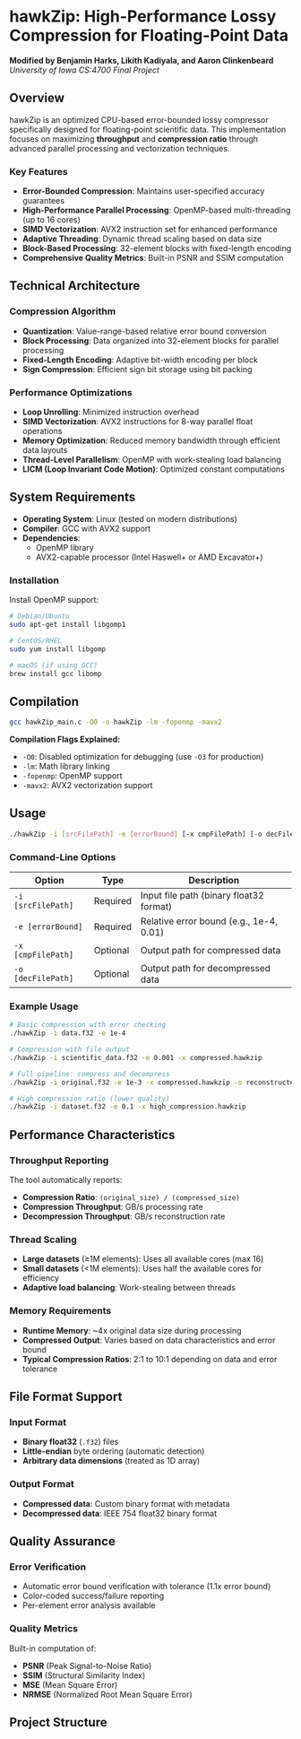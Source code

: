 # hawkZip: High-Performance Lossy Compression for Floating-Point Data

**Modified by Benjamin Harks, Likith Kadiyala, and Aaron Clinkenbeard**  
*University of Iowa CS:4700 Final Project*

## Overview

hawkZip is an optimized CPU-based error-bounded lossy compressor specifically designed for floating-point scientific data. This implementation focuses on maximizing **throughput** and **compression ratio** through advanced parallel processing and vectorization techniques.

### Key Features

- **Error-Bounded Compression**: Maintains user-specified accuracy guarantees
- **High-Performance Parallel Processing**: OpenMP-based multi-threading (up to 16 cores)
- **SIMD Vectorization**: AVX2 instruction set for enhanced performance
- **Adaptive Threading**: Dynamic thread scaling based on data size
- **Block-Based Processing**: 32-element blocks with fixed-length encoding
- **Comprehensive Quality Metrics**: Built-in PSNR and SSIM computation

## Technical Architecture

### Compression Algorithm
- **Quantization**: Value-range-based relative error bound conversion
- **Block Processing**: Data organized into 32-element blocks for parallel processing
- **Fixed-Length Encoding**: Adaptive bit-width encoding per block
- **Sign Compression**: Efficient sign bit storage using bit packing

### Performance Optimizations
- **Loop Unrolling**: Minimized instruction overhead
- **SIMD Vectorization**: AVX2 instructions for 8-way parallel float operations
- **Memory Optimization**: Reduced memory bandwidth through efficient data layouts
- **Thread-Level Parallelism**: OpenMP with work-stealing load balancing
- **LICM (Loop Invariant Code Motion)**: Optimized constant computations

## System Requirements

- **Operating System**: Linux (tested on modern distributions)
- **Compiler**: GCC with AVX2 support
- **Dependencies**: 
  - OpenMP library
  - AVX2-capable processor (Intel Haswell+ or AMD Excavator+)

### Installation

Install OpenMP support:
```bash
# Debian/Ubuntu
sudo apt-get install libgomp1

# CentOS/RHEL
sudo yum install libgomp

# macOS (if using GCC)
brew install gcc libomp
```

## Compilation

```bash
gcc hawkZip_main.c -O0 -o hawkZip -lm -fopenmp -mavx2
```

**Compilation Flags Explained:**
- `-O0`: Disabled optimization for debugging (use `-O3` for production)
- `-lm`: Math library linking
- `-fopenmp`: OpenMP support
- `-mavx2`: AVX2 vectorization support

## Usage

```bash
./hawkZip -i [srcFilePath] -e [errorBound] [-x cmpFilePath] [-o decFilePath]
```

### Command-Line Options

| Option | Type | Description |
|--------|------|-------------|
| `-i [srcFilePath]` | Required | Input file path (binary float32 format) |
| `-e [errorBound]` | Required | Relative error bound (e.g., 1e-4, 0.01) |
| `-x [cmpFilePath]` | Optional | Output path for compressed data |
| `-o [decFilePath]` | Optional | Output path for decompressed data |

### Example Usage

```bash
# Basic compression with error checking
./hawkZip -i data.f32 -e 1e-4

# Compression with file output
./hawkZip -i scientific_data.f32 -e 0.001 -x compressed.hawkzip

# Full pipeline: compress and decompress
./hawkZip -i original.f32 -e 1e-3 -x compressed.hawkzip -o reconstructed.f32

# High compression ratio (lower quality)
./hawkZip -i dataset.f32 -e 0.1 -x high_compression.hawkzip
```

## Performance Characteristics

### Throughput Reporting
The tool automatically reports:
- **Compression Ratio**: `(original_size) / (compressed_size)`
- **Compression Throughput**: GB/s processing rate
- **Decompression Throughput**: GB/s reconstruction rate

### Thread Scaling
- **Large datasets** (≥1M elements): Uses all available cores (max 16)
- **Small datasets** (<1M elements): Uses half the available cores for efficiency
- **Adaptive load balancing**: Work-stealing between threads

### Memory Requirements
- **Runtime Memory**: ~4x original data size during processing
- **Compressed Output**: Varies based on data characteristics and error bound
- **Typical Compression Ratios**: 2:1 to 10:1 depending on data and error tolerance

## File Format Support

### Input Format
- **Binary float32** (`.f32`) files
- **Little-endian** byte ordering (automatic detection)
- **Arbitrary data dimensions** (treated as 1D array)

### Output Format
- **Compressed data**: Custom binary format with metadata
- **Decompressed data**: IEEE 754 float32 binary format

## Quality Assurance

### Error Verification
- Automatic error bound verification with tolerance (1.1x error bound)
- Color-coded success/failure reporting
- Per-element error analysis available

### Quality Metrics
Built-in computation of:
- **PSNR** (Peak Signal-to-Noise Ratio)
- **SSIM** (Structural Similarity Index)
- **MSE** (Mean Square Error)
- **NRMSE** (Normalized Root Mean Square Error)

## Project Structure
